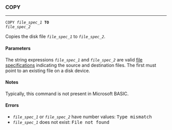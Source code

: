 ### COPY
***
<code>COPY <var>file_spec_1</var> <b>TO</b> <var>file_spec_2</var></code>

Copies the disk file <code><var>file_spec_1</var></code> to <code><var>file_spec_2</var></code>.

#### Parameters

The string expressions <code><var>file_spec_1</var></code> and <code><var>file_spec_2</var></code> are valid 
[file specifications](#file-specification) indicating the source and destination files. The first
must point to an existing file on a disk device.

#### Notes
Typically, this command is not present in Microsoft BASIC.

#### Errors
* <code><var>file_spec_1</var></code> or <code><var>file_spec_2</var></code> have number values: <samp>Type mismatch</samp>
* <code><var>file_spec_1</var></code> does not exist: <samp>File not found</samp>
